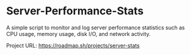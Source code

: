 # Server-Performance-Stats
A simple script to monitor and log server performance statistics such as CPU usage, memory usage, disk I/O, and network activity.

Project URL: https://roadmap.sh/projects/server-stats